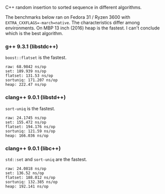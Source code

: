 C++ random insertion to sorted sequence in different algorithms.

The benchmarks below ran on Fedora 31 / Ryzen 3600 with
`EXTRA_CXXFLAGS=-march=native`. The characteristics differ among environments.
On MBP 13 inch (2016) heap is the fastest. I can't conclude which is the best
algorithm.


### g++ 9.3.1 (libstdc++)

`boost::flatset` is the fastest.

```
raw: 68.9842 ns/op
set: 189.939 ns/op
flatset: 131.53 ns/op
sortuniq: 171.207 ns/op
heap: 222.47 ns/op
```


### clang++ 9.0.1 (libstd++)

`sort-uniq` is the fastest.

```
raw: 24.1745 ns/op
set: 155.472 ns/op
flatset: 194.176 ns/op
sortuniq: 121.59 ns/op
heap: 166.036 ns/op
```


### clang++ 9.0.1 (libc++)

`std::set` and `sort-uniq` are the fastest.

```
raw: 24.0818 ns/op
set: 136.52 ns/op
flatset: 188.012 ns/op
sortuniq: 132.385 ns/op
heap: 192.141 ns/op
```
